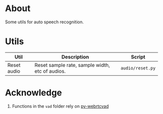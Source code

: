 # About

Some utils for auto speech recognition.

# Utils

| Util        | Description                                     | Script           |
| ----------- | ----------------------------------------------- | ---------------- |
| Reset audio | Reset sample rate, sample width, etc of audios. | `audio/reset.py` |

# Acknowledge
1. Functions in the `vad` folder rely on [py-webrtcvad](https://github.com/wiseman/py-webrtcvad)

